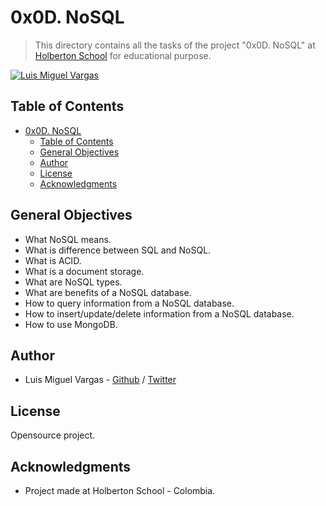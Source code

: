 # 0x0D. NoSQL

> This directory contains all the tasks of the project "0x0D. NoSQL" at [Holberton School](https://www.holbertonschool.com "Holberton School.") for educational purpose.

[![Luis Miguel Vargas](https://img.shields.io/twitter/url?style=social&url=https%3A%2F%2Ftwitter.com%2Fluismvargasg1)](https://twitter.com/luismvargasg1)

## Table of Contents

- [0x0D. NoSQL](#0x0d-nosql)
  - [Table of Contents](#table-of-contents)
  - [General Objectives](#general-objectives)
  - [Author](#author)
  - [License](#license)
  - [Acknowledgments](#acknowledgments)

## General Objectives

- What NoSQL means.
- What is difference between SQL and NoSQL.
- What is ACID.
- What is a document storage.
- What are NoSQL types.
- What are benefits of a NoSQL database.
- How to query information from a NoSQL database.
- How to insert/update/delete information from a NoSQL database.
- How to use MongoDB.

## Author

- Luis Miguel Vargas - [Github](https://github.com/luismvargasg) / [Twitter](https://twitter.com/luismvargasg1)

## License

Opensource project.

## Acknowledgments

- Project made at Holberton School - Colombia.